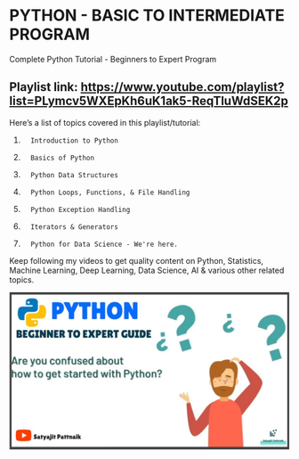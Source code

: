 # PYTHON - BASIC TO INTERMEDIATE PROGRAM

Complete Python Tutorial - Beginners to Expert Program

## Playlist link: https://www.youtube.com/playlist?list=PLymcv5WXEpKh6uK1ak5-ReqTluWdSEK2p

Here’s a list of topics covered in this playlist/tutorial:

1.       Introduction to Python 
2.       Basics of Python 
3.       Python Data Structures 
4.       Python Loops, Functions, & File Handling
5.       Python Exception Handling 
6.       Iterators & Generators 
7.       Python for Data Science - We're here.

Keep following my videos to get quality content on Python, Statistics, Machine Learning, Deep Learning, Data Science, AI & various other related topics.

![diagram](images/Python.JPG)
